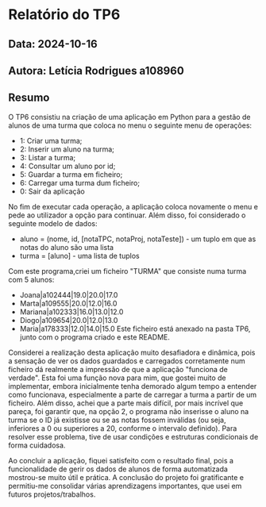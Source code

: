 # Relatório do TP6
## Data: 2024-10-16
## Autora: Letícia Rodrigues a108960

## Resumo

O TP6 consistiu na criação de uma aplicação em Python para a gestão de alunos de uma turma que coloca no menu o seguinte menu de operações:
* 1: Criar uma turma;
* 2: Inserir um aluno na turma;
* 3: Listar a turma;
* 4: Consultar um aluno por id;
* 5: Guardar a turma em ficheiro;
* 6: Carregar uma turma dum ficheiro;
* 0: Sair da aplicação
  
No fim de executar cada operação, a aplicação coloca novamente o menu e pede ao utilizador a opção para continuar. Além disso, foi considerado o seguinte modelo de dados:
* aluno = (nome, id, [notaTPC, notaProj, notaTeste]) - um tuplo em que as notas do aluno são uma lista
* turma = [aluno] - uma lista de tuplos

Com este programa,criei um ficheiro "TURMA" que consiste numa turma com 5 alunos:
* Joana|a102444|19.0|20.0|17.0
* Marta|a109555|20.0|12.0|16.0
* Mariana|a102333|16.0|13.0|12.0
* Diogo|a109654|20.0|12.0|13.0
* Maria|a178333|12.0|14.0|15.0
Este ficheiro está anexado na pasta TP6, junto com o programa criado e este README.


Considerei a realização desta aplicação muito desafiadora e dinâmica, pois a sensação de ver os dados guardados e carregados corretamente num ficheiro dá realmente a impressão de que a aplicação "funciona de verdade". Esta foi uma função nova para mim, que gostei muito de implementar, embora inicialmente tenha demorado algum tempo a entender como funcionava, especialmente a parte de carregar a turma a partir de um ficheiro. Além disso, achei que a parte mais difícil, por mais incrível que pareça, foi garantir que, na opção 2, o programa não inserisse o aluno na turma se o ID já existisse ou se as notas fossem inválidas (ou seja, inferiores a 0 ou superiores a 20, conforme o intervalo definido). Para resolver esse problema, tive de usar condições e estruturas condicionais de forma cuidadosa. 

Ao concluir a aplicação, fiquei satisfeito com o resultado final, pois a funcionalidade de gerir os dados de alunos de forma automatizada mostrou-se muito útil e prática. A conclusão do projeto foi gratificante e permitiu-me consolidar várias aprendizagens importantes, que usei em futuros projetos/trabalhos.

